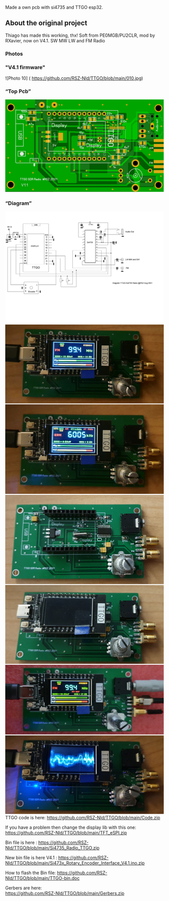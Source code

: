 Made a own pcb with si4735 and TTGO esp32.
## About the original project
Thiago has made this working, thx!
Soft from PE0MGB/PU2CLR, mod by RXavier, now on V4.1.
SW MW LW and FM Radio 
### Photos
### "V4.1 firmware"
![Photo 10]    ( https://github.com/RSZ-Nld/TTGO/blob/main/010.jpg)
### “Top Pcb”
![Photo 1]( https://github.com/Vwbeetle2/TTGO/blob/main/Pcb.JPG)
### “Diagram”
![Photo 0]( https://github.com/RSZ-Nld/TTGO/blob/main/Diagram.JPG)
![Photo 2]( https://github.com/Vwbeetle2/TTGO/blob/main/1.jpg)
![Photo 3]( https://github.com/Vwbeetle2/TTGO/blob/main/2.jpg)
![Photo 4]( https://github.com/Vwbeetle2/TTGO/blob/main/3.jpg)
![Photo 5]( https://github.com/Vwbeetle2/TTGO/blob/main/4.jpg)
![Photo 6]( https://github.com/Vwbeetle2/TTGO/blob/main/5.jpg)
![Photo 7]( https://github.com/Vwbeetle2/TTGO/blob/main/6.jpg)
TTGO code is here: https://github.com/RSZ-Nld/TTGO/blob/main/Code.zip

If you have a problem then change the display lib with this one: https://github.com/RSZ-Nld/TTGO/blob/main/TFT_eSPI.zip

Bin file is here : https://github.com/RSZ-Nld/TTGO/blob/main/Si4735_Radio_TTGO.zip

New bin file is here V4.1 : https://github.com/RSZ-Nld/TTGO/blob/main/Si473x_Rotary_Encoder_Interface_V4.1.ino.zip

How to flash the Bin file:  https://github.com/RSZ-Nld/TTGO/blob/main/TTGO-bin.doc


Gerbers are here:  
https://github.com/RSZ-Nld/TTGO/blob/main/Gerbers.zip
